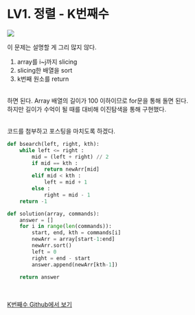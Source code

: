 # LV1. 정렬 - K번째수



![](/Users/Janghaeng/Desktop/ljh9601.github.io/assets/img/K번째수.png)

이 문제는 설명할 게 그리 많지 않다. <br>

1. array를 i~j까지 slicing
2. slicing한 배열을 sort
3. k번째 원소를 return

<br> 하면 된다. Array 배열의 길이가 100 이하이므로 for문을 통해 돌면 된다. <br>하지만 길이가 수억이 될 때를 대비해 이진탐색을 통해 구현했다.<br><br>

코드를 첨부하고 포스팅을 마치도록 하겠다.

```python
def bsearch(left, right, kth):
    while left <= right :
        mid = (left + right) // 2
        if mid == kth :
            return newArr[mid]
        elif mid < kth :
            left = mid + 1
        else :
            right = mid - 1
    return -1

def solution(array, commands):
    answer = []
    for i in range(len(commands)):
        start, end, kth = commands[i]
        newArr = array[start-1:end]
        newArr.sort()
        left = 0
        right = end - start
        answer.append(newArr[kth-1])
        
    return answer
```

<br>

[K번째수 Github에서 보기](https://github.com/ljh9601/BOJ-Programmers/blob/master/Programmers/Lv1/K번째%20수.py)
